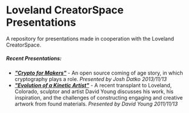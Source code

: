 Loveland CreatorSpace Presentations
=============

A repository for presentations made in cooperation with the Loveland CreatorSpace.


##### Recent Presentations:
* ***["Crypto for Makers"](http://github.com/lovelandcreatorspace/presentations/tree/master/crypto_for_makers)*** - An open source coming of age story, in which cryptography plays a role. *Presented by Josh Datko 2013/11/13*
* ***["Evolution of a Kinetic Artist"](http://github.com/lovelandcreatorspace/presentations/tree/master/sculpture_young)*** - A recent transplant to Loveland, Colorado, sculptor and artist David Young discusses his work, his inspiration, and the challenges of constructing engaging and creative artwork from found materials. *Presented by David Young 2011/11/13*
